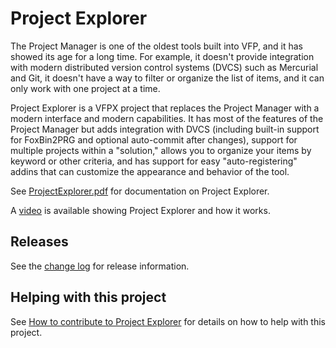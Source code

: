 # Project Explorer

The Project Manager is one of the oldest tools built into VFP, and it has showed its age for a long time. For example, it doesn't provide integration with modern distributed version control systems (DVCS) such as Mercurial and Git, it doesn't have a way to filter or organize the list of items, and it can only work with one project at a time.

Project Explorer is a VFPX project that replaces the Project Manager with a modern interface and modern capabilities. It has most of the features of the Project Manager but adds integration with DVCS (including built-in support for FoxBin2PRG and optional auto-commit after changes), support for multiple projects within a "solution," allows you to organize your items by keyword or other criteria, and has support for easy "auto-registering" addins that can customize the appearance and behavior of the tool.

See [ProjectExplorer.pdf](ProjectExplorer.pdf) for documentation on Project Explorer.

A [video](https://www.youtube.com/watch?v=0Rqs8nT7N68) is available showing Project Explorer and how it works.

## Releases

See the [change log](ChangeLog.md) for release information.

## Helping with this project

See [How to contribute to Project Explorer](.github/CONTRIBUTING.md) for details on how to help with this project.
